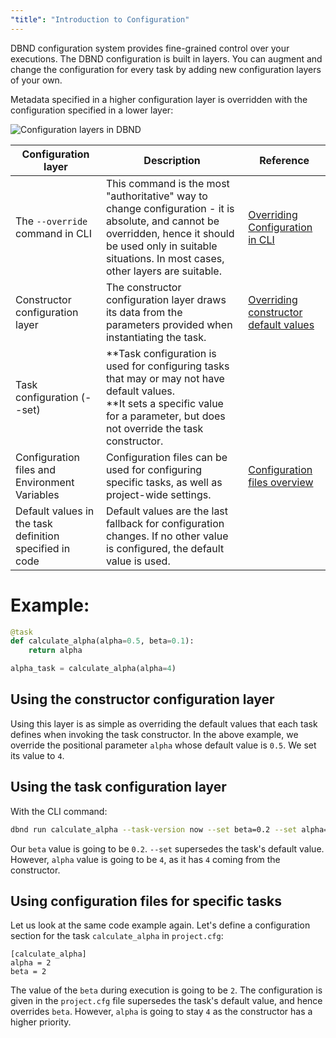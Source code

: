 ```yaml
---
"title": "Introduction to Configuration"
---
```

DBND configuration system provides fine-grained control over your executions. 
The DBND configuration is built in layers. You can augment and change the configuration for every task by adding new configuration layers of your own.

Metadata specified in a higher configuration layer is overridden with the configuration specified in a lower layer:

![Configuration layers in DBND](https://files.readme.io/4f52ef8-Configuration_layers_in_DBND_1.png)


| Configuration layer | Description | Reference |
|---|---|---|
| The `--override` command in CLI | This command is the most "authoritative" way to change configuration - it is absolute, and cannot be overridden, hence it should be used only in suitable situations. In most cases, other layers are suitable. | [Overriding Configuration in CLI](doc:overriding-configuration-in-cli) |
| Constructor configuration layer | The constructor configuration layer draws its data from the parameters provided when instantiating the task. | [Overriding constructor default values](doc:task-configuration-defaults) |
| Task configuration (--set) | **Task configuration is used for configuring tasks that may or may not have default values. <br> **It sets a specific value for a parameter, but does not  override the task constructor. |
| Configuration files and Environment Variables | Configuration files can be used for configuring specific tasks, as well as project-wide settings. | [Configuration files overview](doc:dbnd-sdk-configuration)|
| Default values in the task definition specified in code | Default values are the last fallback for configuration changes. If no other value is configured, the default value is used. |

# Example:
```python
@task
def calculate_alpha(alpha=0.5, beta=0.1):
    return alpha

alpha_task = calculate_alpha(alpha=4)
```

## Using the constructor configuration layer

Using this layer is as simple as overriding the default values that each task defines when invoking the task constructor. In the above example, we override the positional parameter `alpha` whose default value is `0.5`. We set its value to `4`.

## Using the task configuration layer

With the CLI command:

```bash
dbnd run calculate_alpha --task-version now --set beta=0.2 --set alpha=3
```
Our `beta` value is going to be `0.2`. `--set` supersedes the task's default value.
However, `alpha` value is going to be `4`, as it has `4` coming from the constructor.

## Using configuration files for specific tasks
Let us look at the same code example again. Let's define a configuration section for the task `calculate_alpha` in `project.cfg`:

```buildoutcfg
[calculate_alpha]
alpha = 2
beta = 2
```

The value of the `beta` during execution is going to be  `2`. The configuration is given in the `project.cfg` file supersedes the task's default value, and hence overrides `beta`. 
However, `alpha` is going to stay `4` as the constructor has a higher priority.